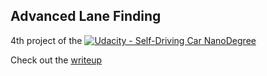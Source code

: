 ## Advanced Lane Finding

4th project of the [![Udacity - Self-Driving Car NanoDegree](https://s3.amazonaws.com/udacity-sdc/github/shield-carnd.svg)](http://www.udacity.com/drive)

Check out the [writeup](https://github.com/oleurud/CarND-Advanced-Lane-Lines/blob/master/writeup.md)
